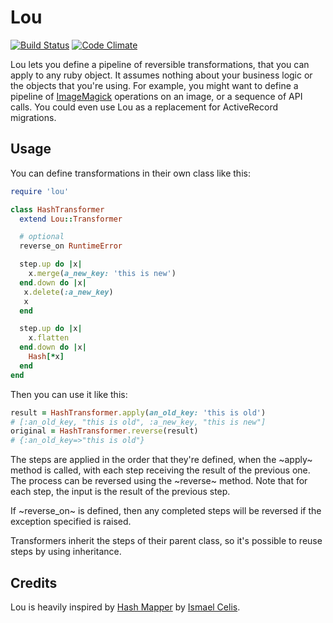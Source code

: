 Lou
===

[![Build Status](https://travis-ci.org/iainbeeston/lou.svg?branch=master)](https://travis-ci.org/iainbeeston/lou)
[![Code Climate](https://codeclimate.com/github/iainbeeston/lou/badges/gpa.svg)](https://codeclimate.com/github/iainbeeston/lou)

Lou lets you define a pipeline of reversible transformations, that you can apply to any ruby object. It assumes nothing about your business logic or the objects that you're using. For example, you might want to define a pipeline of [ImageMagick](http://www.imagemagick.org) operations on an image, or a sequence of API calls. You could even use Lou as a replacement for ActiveRecord migrations.

Usage
-----

You can define transformations in their own class like this:

~~~ruby
require 'lou'

class HashTransformer
  extend Lou::Transformer

  # optional
  reverse_on RuntimeError

  step.up do |x|
    x.merge(a_new_key: 'this is new')
  end.down do |x|
   x.delete(:a_new_key)
   x
  end

  step.up do |x|
    x.flatten
  end.down do |x|
    Hash[*x]
  end
end
~~~

Then you can use it like this:

~~~ruby
result = HashTransformer.apply(an_old_key: 'this is old')
# [:an_old_key, "this is old", :a_new_key, "this is new"]
original = HashTransformer.reverse(result)
# {:an_old_key=>"this is old"}
~~~

The steps are applied in the order that they're defined, when the ~apply~ method is called, with each step receiving the result of the previous one. The process can be reversed using the ~reverse~ method. Note that for each step, the input is the result of the previous step.

If ~reverse_on~ is defined, then any completed steps will be reversed if the exception specified is raised.

Transformers inherit the steps of their parent class, so it's possible to reuse steps by using inheritance.

Credits
-------

Lou is heavily inspired by [Hash Mapper](http://github.com/ismasan) by [Ismael Celis](http://github.com/ismasan).